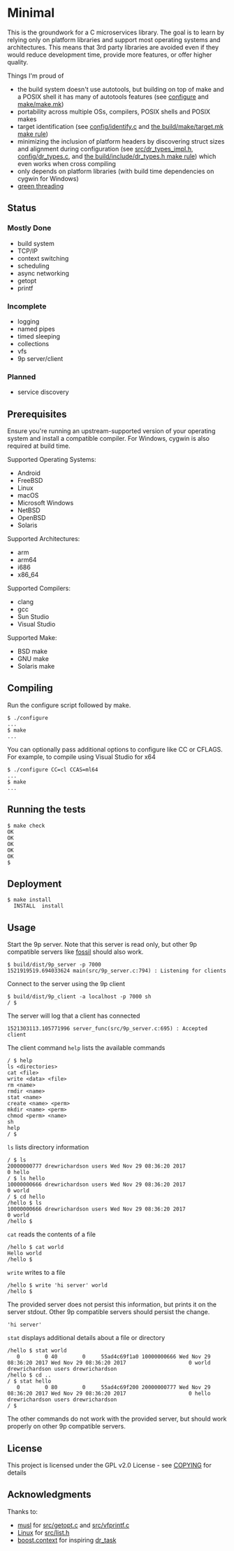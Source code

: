 # Minimal

This is the groundwork for a C microservices library. The goal is to learn by relying only on platform libraries and support most operating systems and architectures. This means that 3rd party libraries are avoided even if they would reduce development time, provide more features, or offer higher quality.

Things I'm proud of
- the build system doesn't use autotools, but building on top of make and a POSIX shell it has many of autotools features (see [configure](configure) and [make/make.mk](make/make.mk))
- portability across multiple OSs, compilers, POSIX shells and POSIX makes
- target identification (see [config/identify.c](config/identify.c) and [the build/make/target.mk make rule](make/make.mk))
- minimizing the inclusion of platform headers by discovering struct sizes and alignment during configuration (see [src/dr_types_impl.h](src/dr_types_impl.h), [config/dr_types.c](config/dr_types.c), and [the build/include/dr_types.h make rule](make/make.mk)) which even works when cross compiling
- only depends on platform libraries (with build time dependencies on cygwin for Windows)
- [green threading](src/dr_task.c)

## Status

### Mostly Done

- build system
- TCP/IP
- context switching
- scheduling
- async networking
- getopt
- printf

### Incomplete

- logging
- named pipes
- timed sleeping
- collections
- vfs
- 9p server/client

### Planned

- service discovery

## Prerequisites

Ensure you're running an upstream-supported version of your operating system and install a compatible compiler. For Windows, cygwin is also required at build time.

Supported Operating Systems:
- Android
- FreeBSD
- Linux
- macOS
- Microsoft Windows
- NetBSD
- OpenBSD
- Solaris

Supported Architectures:
- arm
- arm64
- i686
- x86_64

Supported Compilers:
- clang
- gcc
- Sun Studio
- Visual Studio

Supported Make:
- BSD make
- GNU make
- Solaris make

## Compiling

Run the configure script followed by make.

```
$ ./configure
...
$ make
...
```

You can optionally pass additional options to configure like CC or CFLAGS. For example, to compile using Visual Studio for x64

```
$ ./configure CC=cl CCAS=ml64
...
$ make
...
```

## Running the tests

```
$ make check
OK
OK
OK
OK
OK
$
```

## Deployment

```
$ make install
  INSTALL  install
```

## Usage

Start the 9p server. Note that this server is read only, but other 9p compatible servers like [fossil](https://en.wikipedia.org/wiki/Fossil_(file_system)) should also work.

```
$ build/dist/9p_server -p 7000
1521919519.694033624 main(src/9p_server.c:794) : Listening for clients
```

Connect to the server using the 9p client

```
$ build/dist/9p_client -a localhost -p 7000 sh
/ $
```

The server will log that a client has connected

```
1521303113.105771996 server_func(src/9p_server.c:695) : Accepted client
```

The client command `help` lists the available commands

```
/ $ help
ls <directories>
cat <file>
write <data> <file>
rm <name>
rmdir <name>
stat <name>
create <name> <perm>
mkdir <name> <perm>
chmod <perm> <name>
sh
help
/ $
```

`ls` lists directory information

```
/ $ ls
20000000777 drewrichardson users Wed Nov 29 08:36:20 2017                    0 hello
/ $ ls hello
10000000666 drewrichardson users Wed Nov 29 08:36:20 2017                    0 world
/ $ cd hello
/hello $ ls
10000000666 drewrichardson users Wed Nov 29 08:36:20 2017                    0 world
/hello $
```

`cat` reads the contents of a file

```
/hello $ cat world
Hello world
/hello $
```

`write` writes to a file

```
/hello $ write 'hi server' world
/hello $
```

The provided server does not persist this information, but prints it on the server stdout. Other 9p compatible servers should persist the change.

```
'hi server'
```

`stat` displays additional details about a file or directory

```
/hello $ stat world
   0        0 40        0     55ad4c69f1a0 10000000666 Wed Nov 29 08:36:20 2017 Wed Nov 29 08:36:20 2017                    0 world drewrichardson users drewrichardson
/hello $ cd ..
/ $ stat hello
   0        0 80        0     55ad4c69f200 20000000777 Wed Nov 29 08:36:20 2017 Wed Nov 29 08:36:20 2017                    0 hello drewrichardson users drewrichardson
/ $
```

The other commands do not work with the provided server, but should work properly on other 9p compatible servers.

## License

This project is licensed under the GPL v2.0 License - see [COPYING](COPYING) for details

## Acknowledgments

Thanks to:
- [musl](https://www.musl-libc.org/) for [src/getopt.c](src/getopt.c) and [src/vfprintf.c](src/vfprintf.c)
- [Linux](https://www.kernel.org/) for [src/list.h](src/list.h)
- [boost.context](https://github.com/boostorg/context) for inspiring [dr_task](src/dr_task.c)
